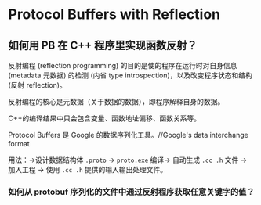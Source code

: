 # Protocol Buffers with Reflection

## 如何用 PB 在 C++ 程序里实现函数反射？

反射编程 (reflection programming) 的目的是使的程序在运行时对自身信息 (metadata 元数据) 的检测 (内省 type introspection)，以及改变程序状态和结构 (反射 reflection)。

反射编程的核心是元数据（关于数据的数据），即程序解释自身的数据。

C++的编译结果中只会包含变量、函数地址偏移、函数关系等。

Protocol Buffers 是 Google 的数据序列化工具。//Google's data interchange format

用法：->设计数据结构体 `.proto` -> `proto.exe` 编译-> 自动生成 `.cc .h` 文件 -> 加入工程 -> 使用 `.cc .h` 提供的输入输出处理文件。

### 如何从 protobuf 序列化的文件中通过反射程序获取任意关键字的值？







